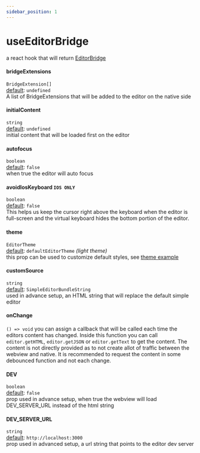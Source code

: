 ```yaml
---
sidebar_position: 1
---
```


# useEditorBridge

a react hook that will return [EditorBridge](./EditorBridge)

#### bridgeExtensions

`BridgeExtension[]`  
<u>default</u>: `undefined`<br />
A list of BridgeExtensions that will be added to the editor on the native side

#### initialContent

`string`  
<u>default</u>: `undefined`<br />
initial content that will be loaded first on the editor

#### autofocus

`boolean`  
<u>default</u>: `false`<br />
when true the editor will auto focus

#### avoidIosKeyboard `IOS ONLY`

`boolean`  
<u>default</u>: `false`<br />
This helps us keep the cursor right above the keyboard when the editor is full-screen and the virtual keyboard hides the bottom portion of the editor.

#### theme

`EditorTheme`  
<u>default</u>: `defaultEditorTheme` <i>(light theme)</i><br />
this prop can be used to customize default styles, see [theme example](../examples/customTheme.md)

#### customSource

`string`  
<u>default</u>: `SimpleEditorBundleString`<br />
used in advance setup, an HTML string that will replace the default simple editor

#### onChange

`() => void`
you can assign a callback that will be called each time the editors content has changed. Inside this function you can call
`editor.getHTML`, `editor.getJSON` or `editor.getText` to get the content. The content is not directly provided as to not
create allot of traffic between the webview and native. It is recommended to request the content in some debounced function
and not each change.

#### DEV

`boolean`  
<u>default</u>: `false`<br />
prop used in advance setup, when true the webview will load DEV_SERVER_URL instead of the html string

#### DEV_SERVER_URL

`string`  
<u>default</u>: `http://localhost:3000`<br />
prop used in advanced setup, a url string that points to the editor dev server
